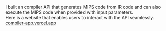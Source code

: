 I built an compiler API that generates MIPS code from IR code and can also execute the MIPS code when provided with input parameters.<br>
Here is a website that enables users to interact with the API seamlessly. <br>
[compiler-app.vercel.app](https://compiler-app.vercel.app)
